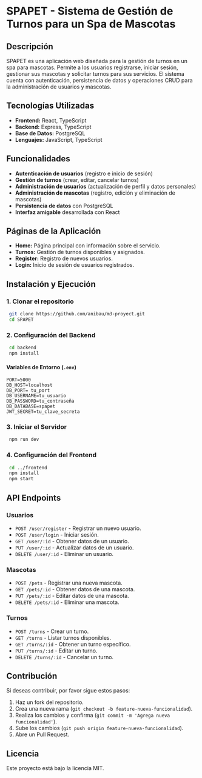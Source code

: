 # SPAPET - Sistema de Gestión de Turnos para un Spa de Mascotas

## Descripción
SPAPET es una aplicación web diseñada para la gestión de turnos en un spa para mascotas. Permite a los usuarios registrarse, iniciar sesión, gestionar sus mascotas y solicitar turnos para sus servicios. El sistema cuenta con autenticación, persistencia de datos y operaciones CRUD para la administración de usuarios y mascotas.

## Tecnologías Utilizadas
- **Frontend:** React, TypeScript
- **Backend:** Express, TypeScript
- **Base de Datos:** PostgreSQL
- **Lenguajes:** JavaScript, TypeScript

## Funcionalidades
- **Autenticación de usuarios** (registro e inicio de sesión)
- **Gestión de turnos** (crear, editar, cancelar turnos)
- **Administración de usuarios** (actualización de perfil y datos personales)
- **Administración de mascotas** (registro, edición y eliminación de mascotas)
- **Persistencia de datos** con PostgreSQL
- **Interfaz amigable** desarrollada con React

## Páginas de la Aplicación
- **Home:** Página principal con información sobre el servicio.
- **Turnos:** Gestión de turnos disponibles y asignados.
- **Register:** Registro de nuevos usuarios.
- **Login:** Inicio de sesión de usuarios registrados.

## Instalación y Ejecución
### 1. Clonar el repositorio
```sh
 git clone https://github.com/anibau/m3-proyect.git
 cd SPAPET
```
### 2. Configuración del Backend
```sh
 cd backend
 npm install
```
#### Variables de Entorno (`.env`)
```env
PORT=5000
DB_HOST=localhost
DB_PORT= tu_port
DB_USERNAME=tu_usuario
DB_PASSWORD=tu_contraseña
DB_DATABASE=spapet
JWT_SECRET=tu_clave_secreta
```
### 3. Iniciar el Servidor
```sh
 npm run dev
```

### 4. Configuración del Frontend
```sh
 cd ../frontend
 npm install
 npm start
```

## API Endpoints
### **Usuarios**
- `POST /user/register` - Registrar un nuevo usuario.
- `POST /user/login` - Iniciar sesión.
- `GET /user/:id` - Obtener datos de un usuario.
- `PUT /user/:id` - Actualizar datos de un usuario.
- `DELETE /user/:id` - Eliminar un usuario.

### **Mascotas**
- `POST /pets` - Registrar una nueva mascota.
- `GET /pets/:id` - Obtener datos de una mascota.
- `PUT /pets/:id` - Editar datos de una mascota.
- `DELETE /pets/:id` - Eliminar una mascota.

### **Turnos**
- `POST /turns` - Crear un turno.
- `GET /turns` - Listar turnos disponibles.
- `GET /turns/:id` - Obtener un turno específico.
- `PUT /turns/:id` - Editar un turno.
- `DELETE /turns/:id` - Cancelar un turno.

## Contribución
Si deseas contribuir, por favor sigue estos pasos:
1. Haz un fork del repositorio.
2. Crea una nueva rama (`git checkout -b feature-nueva-funcionalidad`).
3. Realiza los cambios y confirma (`git commit -m 'Agrega nueva funcionalidad'`).
4. Sube los cambios (`git push origin feature-nueva-funcionalidad`).
5. Abre un Pull Request.

## Licencia
Este proyecto está bajo la licencia MIT.

